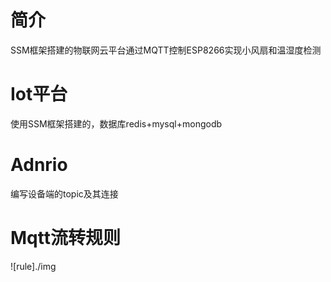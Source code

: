 # 简介
 SSM框架搭建的物联网云平台通过MQTT控制ESP8266实现小风扇和温湿度检测
# Iot平台
 使用SSM框架搭建的，数据库redis+mysql+mongodb
# Adnrio
 编写设备端的topic及其连接
# Mqtt流转规则
 ![rule]./img